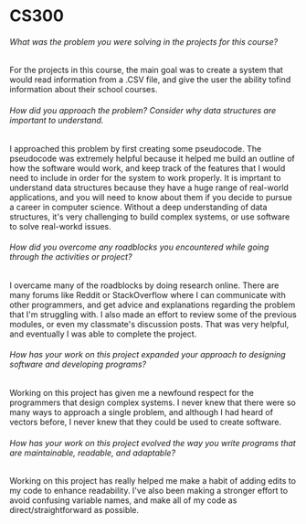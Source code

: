 # CS300

###### What was the problem you were solving in the projects for this course?

For the projects in this course, the main goal was to create a system that would read information from a .CSV file, and give the user the ability tofind information about their school courses.

###### How did you approach the problem? Consider why data structures are important to understand.

I approached this problem by first creating some pseudocode. The pseudocode was extremely helpful because it helped me build an outline of how the software would work, and keep track of the features that I would need to include in order for the system to work properly. It is imprtant to understand data structures because they have a huge range of real-world applications, and you will need to know about them if you decide to pursue a career in computer science. Without a deep understanding of data structures, it's very challenging to build complex systems, or use software to solve real-workd issues.


###### How did you overcome any roadblocks you encountered while going through the activities or project?

I overcame many of the roadblocks by doing research online. There are many forums like Reddit or StackOverflow where I can communicate with other programmers, and get advice and explanations regarding the problem that I'm struggling with. I also made an effort to review some of the previous modules, or even my classmate's discussion posts. That was very helpful, and eventually I was able to complete the project.

###### How has your work on this project expanded your approach to designing software and developing programs?

Working on this project has given me a newfound respect for the programmers that design complex systems. I never knew that there were so many ways to approach a single problem, and although I had heard of vectors before, I never knew that they could be used to create software.

###### How has your work on this project evolved the way you write programs that are maintainable, readable, and adaptable?

Working on this project has really helped me make a habit of adding edits to my code to enhance readability. I've also been making a stronger effort to avoid confusing variable names, and make all of my code as direct/straightforward as possible.
